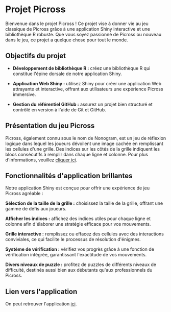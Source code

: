 # Projet Picross
Bienvenue dans le projet Picross ! Ce projet vise à donner vie au jeu classique de Picross grâce à une application 
Shiny interactive et une bibliothèque R robuste. Que vous soyez passionné de Picross ou nouveau dans le jeu, ce projet
a quelque chose pour tout le monde. 

## Objectifs du projet
   - **Développement de bibliothèque R :** créez une bibliothèque R qui constitue l'épine dorsale de notre application Shiny.

   - **Application Web Shiny :** utilisez Shiny pour créer une application Web attrayante et interactive, offrant aux utilisateurs 
     une expérience Picross immersive.

   - **Gestion du référentiel GitHub :** assurez un projet bien structuré et contrôlé en version à l'aide de Git et GitHub.

## Présentation du jeu Picross
Picross, également connu sous le nom de Nonogram, est un jeu de réflexion logique dans lequel les joueurs dévoilent une image 
cachée en remplissant les cellules d'une grille. Des indices sur les côtés de la grille indiquent les blocs consécutifs à remplir 
dans chaque ligne et colonne. Pour plus d'informations, veuillez [cliquer ici](https://fr.wikipedia.org/wiki/Picross#).

## Fonctionnalités d'application brillantes
Notre application Shiny est conçue pour offrir une expérience de jeu Picross agréable :

**Sélection de la taille de la grille :** choisissez la taille de la grille, offrant une gamme de défis aux joueurs.

**Afficher les indices :** affichez des indices utiles pour chaque ligne et colonne afin d'élaborer une stratégie efficace pour vos mouvements.

**Grille interactive :** remplissez ou effacez des cellules avec des interactions conviviales, ce qui facilite le processus de résolution d'énigmes.

**Système de vérification :** vérifiez vos progrès grâce à une fonction de vérification intégrée, garantissant l'exactitude de vos mouvements.

**Divers niveaux de puzzle :** profitez de puzzles de différents niveaux de difficulté, destinés aussi bien aux débutants qu'aux professionnels du Picross.

## Lien vers l'application
On peut retrouver l'application [ici](https://kenewy03ibrah.shinyapps.io/picross/).
